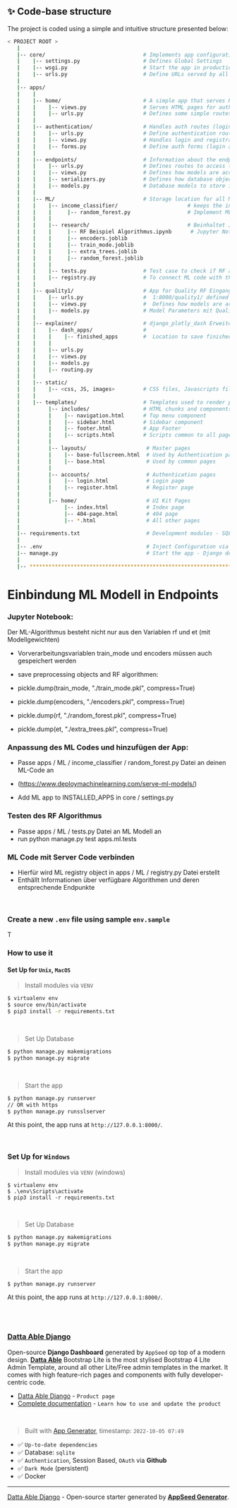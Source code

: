 ## ✨ Code-base structure

The project is coded using a simple and intuitive structure presented below:
```bash
< PROJECT ROOT >
   |
   |-- core/                               # Implements app configuration
   |    |-- settings.py                    # Defines Global Settings
   |    |-- wsgi.py                        # Start the app in production
   |    |-- urls.py                        # Define URLs served by all apps/nodes
   |
   |-- apps/
   |    |
   |    |-- home/                          # A simple app that serves HTML files 
   |    |    |-- views.py                  # Serves HTML pages for authenticated users
   |    |    |-- urls.py                   # Defines some simple routes  
   |    |
   |    |-- authentication/                # Handles auth routes (login and register)
   |    |    |-- urls.py                   # Define authentication routes  
   |    |    |-- views.py                  # Handles login and registration  
   |    |    |-- forms.py                  # Define auth forms (login and register) 
   |    |
   |    |-- endpoints/                     # Information about the endpoints / Django REST API Information
   |    |    |-- urls.py                   # Defines routes to access the models
   |    |    |-- views.py                  # Defines how models are accessed in REST API
   |    |    |-- serializers.py            # Defines how database objects are mapped in request
   |    |    |-- models.py                 # Database models to store information about algorithms and requests in the database
   |    |
   |    |-- ML/                            # Storage location for all ML related code (für Q1 oder REST?)
   |    |    |-- income_classifier/                      # keeps the income classifiers
   |    |    |     |-- random_forest.py                  # Implement ML algorithm code here  (nochmal gucken was da drinnen ist)
   |    |    |
   |    |    |-- research/                               # Beinhaltet Jupyter Notebook und joblib/pickle Dateien daraus
   |    |    |     |-- RF Beispiel Algorithmus.ipynb      # Jupyter Notebook Datei
   |    |    |     |-- encoders.joblib                         
   |    |    |     |-- train_mode.joblib
   |    |    |     |-- extra_trees.joblib
   |    |    |     |-- random_forest.joblib
   |    |    |   
   |    |    |-- tests.py                  # Test case to check if RF algorithm is working as expected 
   |    |    |-- registry.py               # To connect ML code with the server code
   |    |
   |    |-- quality1/                      # App for Quality RF Eingangsparameter
   |    |    |-- urls.py                   #  1:8000/quality1/ defined as url
   |    |    |-- views.py                  #  Defines how models are accessed
   |    |    |-- models.py                 # Model Parameters mit Qualitätsparametern
   |    |
   |    |-- explainer/                     # django_plotly_dash Erweiterung für Explainer Dashboard
   |    |    |-- dash_apps/                #  
   |    |    |    |-- finished_apps        #  Location to save finished dah_apps
   |    |    |
   |    |    |-- urls.py
   |    |    |-- views.py
   |    |    |-- models.py
   |    |    |-- routing.py
   |    |
   |    |-- static/
   |    |    |-- <css, JS, images>         # CSS files, Javascripts files
   |    |
   |    |-- templates/                     # Templates used to render pages
   |         |-- includes/                 # HTML chunks and components
   |         |    |-- navigation.html      # Top menu component
   |         |    |-- sidebar.html         # Sidebar component
   |         |    |-- footer.html          # App Footer
   |         |    |-- scripts.html         # Scripts common to all pages
   |         |
   |         |-- layouts/                   # Master pages
   |         |    |-- base-fullscreen.html  # Used by Authentication pages
   |         |    |-- base.html             # Used by common pages
   |         |
   |         |-- accounts/                  # Authentication pages
   |         |    |-- login.html            # Login page
   |         |    |-- register.html         # Register page
   |         |
   |         |-- home/                      # UI Kit Pages
   |              |-- index.html            # Index page
   |              |-- 404-page.html         # 404 page
   |              |-- *.html                # All other pages
   |
   |-- requirements.txt                     # Development modules - SQLite storage
   |
   |-- .env                                 # Inject Configuration via Environment
   |-- manage.py                            # Start the app - Django default start script
   |
   |-- ************************************************************************
```

# Einbindung ML Modell in Endpoints

### Jupyter Notebook: 
Der ML-Algorithmus besteht nicht nur aus den Variablen rf und et (mit Modellgewichten)
- Vorverarbeitungsvariablen train_mode und encoders müssen auch gespeichert werden

- save preprocessing objects and RF algorithmen:

- pickle.dump(train_mode, "./train_mode.pkl", compress=True)
- pickle.dump(encoders, "./encoders.pkl", compress=True)
- pickle.dump(rf, "./random_forest.pkl", compress=True)
- pickle.dump(et, "./extra_trees.pkl", compress=True)

### Anpassung des ML Codes und hinzufügen der App:
- Passe apps / ML / income_classifier / random_forest.py Datei an deinen ML-Code an 
- (https://www.deploymachinelearning.com/serve-ml-models/)

- Add ML app to INSTALLED_APPS in core / settings.py

### Testen des RF Algorithmus
- Passe apps / ML / tests.py Datei an ML Modell an
- run python manage.py test apps.ml.tests

### ML Code mit Server Code verbinden
- Hierfür wird ML registry object in apps / ML / registry.py Datei erstellt
- Enthällt Informationen über verfügbare Algorithmen und deren entsprechende Endpunkte

<br /> 

###  Create a new `.env` file using sample `env.sample`

T
<br />

###  How to use it


####  Set Up for `Unix`, `MacOS` 

> Install modules via `VENV`  

```bash
$ virtualenv env
$ source env/bin/activate
$ pip3 install -r requirements.txt
```

<br />

> Set Up Database

```bash
$ python manage.py makemigrations
$ python manage.py migrate
```

<br />

> Start the app

```bash
$ python manage.py runserver
// OR with https
$ python manage.py runsslserver 
```

At this point, the app runs at `http://127.0.0.1:8000/`. 

<br />

###  Set Up for `Windows` 

> Install modules via `VENV` (windows) 

```
$ virtualenv env
$ .\env\Scripts\activate
$ pip3 install -r requirements.txt
```

<br />

> Set Up Database

```bash
$ python manage.py makemigrations
$ python manage.py migrate
```

<br />

> Start the app

```bash
$ python manage.py runserver
```

At this point, the app runs at `http://127.0.0.1:8000/`. 

<br />




<br />

### [Datta Able Django](https://appseed.us/product/datta-able/django/)

Open-source **Django Dashboard** generated by `AppSeed` op top of a modern design. **[Datta Able](https://appseed.us/product/datta-able/django/)** Bootstrap Lite is the most stylised Bootstrap 4 Lite Admin Template, around all other Lite/Free admin templates in the market. It comes with high feature-rich pages and components with fully developer-centric code. 

-  [Datta Able Django](https://appseed.us/product/datta-able/django/) - `Product page`
-  [Complete documentation](https://docs.appseed.us/products/django-dashboards/datta-able) - `Learn how to use and update the product`


<br />

>  Built with [App Generator](https://appseed.us/generator), timestamp: `2022-10-05 07:49`

- ✅ `Up-to-date dependencies`
- ✅ Database: `sqlite`
- ✅ `Authentication`, Session Based, `OAuth` via **Github**
- ✅ `Dark Mode` (persistent)
- ✅ Docker
  

---
[Datta Able Django](https://appseed.us/product/datta-able/django/) - Open-source starter generated by **[AppSeed Generator](https://appseed.us/generator/)**.
